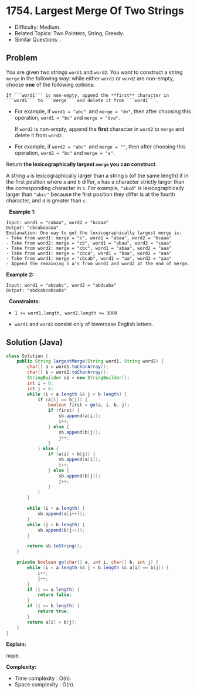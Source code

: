 # 1754. Largest Merge Of Two Strings

- Difficulty: Medium.
- Related Topics: Two Pointers, String, Greedy.
- Similar Questions: .

## Problem

You are given two strings ```word1``` and ```word2```. You want to construct a string ```merge``` in the following way: while either ```word1``` or ```word2``` are non-empty, choose **one** of the following options:


	If ```word1``` is non-empty, append the **first** character in ```word1``` to ```merge``` and delete it from ```word1```.

	
		
- For example, if ```word1 = "abc" ```and ```merge = "dv"```, then after choosing this operation, ```word1 = "bc"``` and ```merge = "dva"```.
	
	
	If ```word2``` is non-empty, append the **first** character in ```word2``` to ```merge``` and delete it from ```word2```.
	
		
- For example, if ```word2 = "abc" ```and ```merge = ""```, then after choosing this operation, ```word2 = "bc"``` and ```merge = "a"```.
	
	


Return **the lexicographically **largest** **```merge```** you can construct**.

A string ```a``` is lexicographically larger than a string ```b``` (of the same length) if in the first position where ```a``` and ```b``` differ, ```a``` has a character strictly larger than the corresponding character in ```b```. For example, ```"abcd"``` is lexicographically larger than ```"abcc"``` because the first position they differ is at the fourth character, and ```d``` is greater than ```c```.

 
**Example 1:**

```
Input: word1 = "cabaa", word2 = "bcaaa"
Output: "cbcabaaaaa"
Explanation: One way to get the lexicographically largest merge is:
- Take from word1: merge = "c", word1 = "abaa", word2 = "bcaaa"
- Take from word2: merge = "cb", word1 = "abaa", word2 = "caaa"
- Take from word2: merge = "cbc", word1 = "abaa", word2 = "aaa"
- Take from word1: merge = "cbca", word1 = "baa", word2 = "aaa"
- Take from word1: merge = "cbcab", word1 = "aa", word2 = "aaa"
- Append the remaining 5 a's from word1 and word2 at the end of merge.
```

**Example 2:**

```
Input: word1 = "abcabc", word2 = "abdcaba"
Output: "abdcabcabcaba"
```

 
**Constraints:**


	
- ```1 <= word1.length, word2.length <= 3000```
	
- ```word1``` and ```word2``` consist only of lowercase English letters.



## Solution (Java)

```java
class Solution {
    public String largestMerge(String word1, String word2) {
        char[] a = word1.toCharArray();
        char[] b = word2.toCharArray();
        StringBuilder sb = new StringBuilder();
        int i = 0;
        int j = 0;
        while (i < a.length && j < b.length) {
            if (a[i] == b[j]) {
                boolean first = go(a, i, b, j);
                if (first) {
                    sb.append(a[i]);
                    i++;
                } else {
                    sb.append(b[j]);
                    j++;
                }
            } else {
                if (a[i] > b[j]) {
                    sb.append(a[i]);
                    i++;
                } else {
                    sb.append(b[j]);
                    j++;
                }
            }
        }

        while (i < a.length) {
            sb.append(a[i++]);
        }
        while (j < b.length) {
            sb.append(b[j++]);
        }

        return sb.toString();
    }

    private boolean go(char[] a, int i, char[] b, int j) {
        while (i < a.length && j < b.length && a[i] == b[j]) {
            i++;
            j++;
        }
        if (i == a.length) {
            return false;
        }
        if (j == b.length) {
            return true;
        }
        return a[i] > b[j];
    }
}
```

**Explain:**

nope.

**Complexity:**

* Time complexity : O(n).
* Space complexity : O(n).
